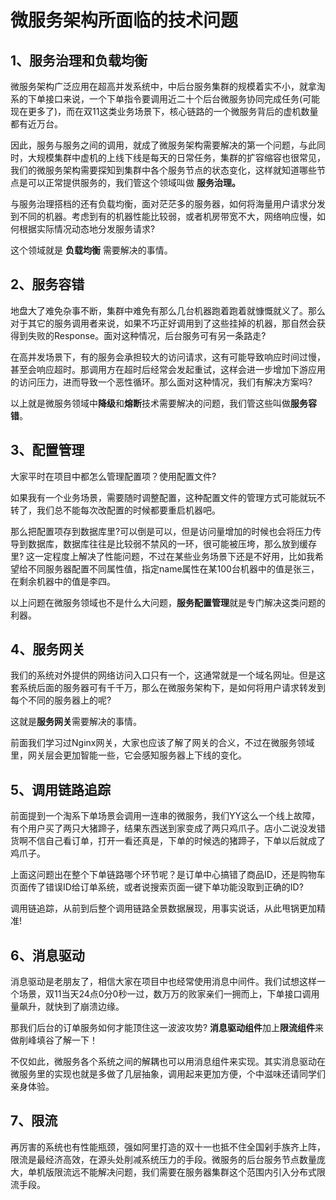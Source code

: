 # 微服务架构所面临的技术问题

## 1、服务治理和负载均衡

微服务架构广泛应用在超高并发系统中，中后台服务集群的规模着实不小，就拿淘系的下单接口来说，一个下单指令要调用近二十个后台微服务协同完成任务(可能现在更多了)，而在双11这类业务场景下，核心链路的一个微服务背后的虚机数量都有近万台。

因此，服务与服务之间的调用，就成了微服务架构需要解决的第一个问题，与此同时，大规模集群中虚机的上线下线是每天的日常任务，集群的扩容缩容也很常见，我们的微服务架构需要探知到集群中各个服务节点的状态变化，这样就知道哪些节点是可以正常提供服务的，我们管这个领域叫做 **服务治理。**

与服务治理搭档的还有负载均衡，面对茫茫多的服务器，如何将海量用户请求分发到不同的机器。考虑到有的机器性能比较弱，或者机房带宽不大，网络响应慢，如何根据实际情况动态地分发服务请求?

这个领域就是 **负载均衡** 需要解决的事情。

## 2、服务容错

地盘大了难免杂事不断，集群中难免有那么几台机器跑着跑着就慷慨就义了。那么对于其它的服务调用者来说，如果不巧正好调用到了这些挂掉的机器，那自然会获得到失败的Response。面对这种情况，后台服务可有另一条路走?

在高并发场景下，有的服务会承担较大的访问请求，这有可能导致响应时间过慢，甚至会响应超时。那调用方在超时后经常会发起重试，这样会进一步增加下游应用的访问压力，进而导致一个恶性循环。那么面对这种情况，我们有解决方案吗?

以上就是微服务领域中**降级**和**熔断**技术需要解决的问题，我们管这些叫做**服务容错**。

## 3、配置管理

大家平时在项目中都怎么管理配置项？使用配置文件?

如果我有一个业务场景，需要随时调整配置，这种配置文件的管理方式可能就玩不转了，我们总不能每次改配置的时候都要重启机器吧。

那么把配置项存到数据库里?可以倒是可以，但是访问量增加的时候也会将压力传导到数据库，数据库往往是比较弱不禁风的一环，很可能被压垮，那么放到缓存里? 这一定程度上解决了性能问题，不过在某些业务场景下还是不好用，比如我希望给不同服务器配置不同属性值，指定name属性在某100台机器中的值是张三，在剩余机器中的值是李四。

以上问题在微服务领域也不是什么大问题，**服务配置管理**就是专门解决这类问题的利器。

## 4、服务网关

我们的系统对外提供的网络访问入口只有一个，这通常就是一个域名网址。但是这套系统后面的服务器可有千千万，那么在微服务架构下，是如何将用户请求转发到每个不同的服务器上的呢?

这就是**服务网关**需要解决的事情。

前面我们学习过Nginx网关，大家也应该了解了网关的合义，不过在微服务领域里，网关层会更加智能一些，它会感知服务器上下线的变化。

## 5、调用链路追踪

前面提到一个淘系下单场景会调用一连串的微服务，我们YY这么一个线上故障，有个用户买了两只大猪蹄子，结果东西送到家变成了两只鸡爪子。店小二说没发错货啊不信自己看订单，打开一看还真是，下单的时候选的猪蹄子，下单以后就成了鸡爪子。

上面这问题出在整个下单链路哪个环节呢？是订单中心搞错了商品ID，还是购物车页面传了错误ID给订单系统，或者说搜索页面一键下单功能没取到正确的ID?

调用链追踪，从前到后整个调用链路全景数据展现，用事实说话，从此甩锅更加精准!

## 6、消息驱动

消息驱动是老朋友了，相信大家在项目中也经常使用消息中间件。我们试想这样一个场景，双11当天24点0分0秒一过，数万万的败家亲们一拥而上，下单接口调用量飙升，就快到了崩溃边缘。

那我们后台的订单服务如何才能顶住这一波波攻势? **消息驱动组件**加上**限流组件**来做削峰填谷了解一下！

不仅如此，微服务各个系统之间的解耦也可以用消息组件来实现。其实消息驱动在微服务里的实现也就是多做了几层抽象，调用起来更加方便，个中滋味还请同学们亲身体验。

## 7、限流

再厉害的系统也有性能瓶颈，强如阿里打造的双十一也抵不住全国剁手族齐上阵，限流是最经济高效，在源头处削减系统压力的手段。微服务的后台服务节点数量庞大，单机版限流远不能解决问题，我们需要在服务器集群这个范围内引入分布式限流手段。